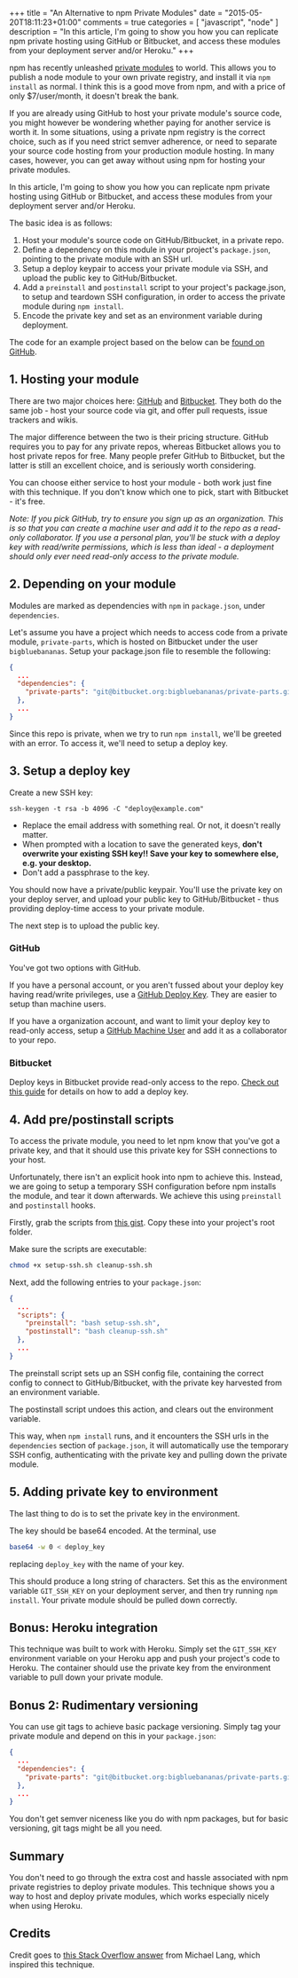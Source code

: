 +++
title = "An Alternative to npm Private Modules"
date = "2015-05-20T18:11:23+01:00"
comments = true
categories = [
  "javascript",
  "node"
]
description = "In this article, I'm going to show you how you can replicate npm private hosting using GitHub or Bitbucket, and access these modules from your deployment server and/or Heroku."
+++

npm has recently unleashed [private modules](https://www.npmjs.com/private-modules) to world. This allows you to publish a node module to your own private registry, and install it via `npm install` as normal. I think this is a good move from npm, and with a price of only $7/user/month, it doesn't break the bank.

If you are already using GitHub to host your private module's source code, you might however be wondering whether paying for another service is worth it. In some situations, using a private npm registry is the correct choice, such as if you need strict semver adherence, or need to separate your source code hosting from your production module hosting. In many cases, however, you can get away without using npm for hosting your private modules.

In this article, I'm going to show you how you can replicate npm private hosting using GitHub or Bitbucket, and access these modules from your deployment server and/or Heroku.

<!-- more -->

The basic idea is as follows:

1. Host your module's source code on GitHub/Bitbucket, in a private repo.
2. Define a dependency on this module in your project's `package.json`, pointing to the private module with an SSH url.
3. Setup a deploy keypair to access your private module via SSH, and upload the public key to GitHub/Bitbucket.
4. Add a `preinstall` and `postinstall` script to your project's package.json, to setup and teardown SSH configuration, in order to access the private module during `npm install`.
5. Encode the private key and set as an environment variable during deployment.

The code for an example project based on the below can be [found on GitHub](https://github.com/fiznool/poirot).

## 1. Hosting your module

There are two major choices here: [GitHub](https://github.com) and [Bitbucket](https://bitbucket.org). They both do the same job - host your source code via git, and offer pull requests, issue trackers and wikis.

The major difference between the two is their pricing structure. GitHub requires you to pay for any private repos, whereas Bitbucket allows you to host private repos for free. Many people prefer GitHub to Bitbucket, but the latter is still an excellent choice, and is seriously worth considering.

You can choose either service to host your module - both work just fine with this technique. If you don't know which one to pick, start with Bitbucket - it's free.

_Note: If you pick GitHub, try to ensure you sign up as an organization. This is so that you can create a machine user and add it to the repo as a read-only collaborator. If you use a personal plan, you'll be stuck with a deploy key with read/write permissions, which is less than ideal - a deployment should only ever need read-only access to the private module._

## 2. Depending on your module

Modules are marked as dependencies with `npm` in `package.json`, under `dependencies`.

Let's assume you have a project which needs to access code from a private module, `private-parts`, which is hosted on Bitbucket under the user `bigbluebananas`. Setup your package.json file to resemble the following:

``` json
{
  ...
  "dependencies": {
    "private-parts": "git@bitbucket.org:bigbluebananas/private-parts.git"
  },
  ...
}
```

Since this repo is private, when we try to run `npm install`, we'll be greeted with an error. To access it, we'll need to setup a deploy key.

## 3. Setup a deploy key

Create a new SSH key:

```
ssh-keygen -t rsa -b 4096 -C "deploy@example.com"
```

- Replace the email address with something real. Or not, it doesn't really matter.
- When prompted with a location to save the generated keys, **don't overwrite your existing SSH key!! Save your key to somewhere else, e.g. your desktop.**
- Don't add a passphrase to the key.

You should now have a private/public keypair. You'll use the private key on your deploy server, and upload your public key to GitHub/Bitbucket - thus providing deploy-time access to your private module.

The next step is to upload the public key.

### GitHub

You've got two options with GitHub.

If you have a personal account, or you aren't fussed about your deploy key having read/write privileges, use a [GitHub Deploy Key](https://developer.github.com/guides/managing-deploy-keys/#deploy-keys). They are easier to setup than machine users.

If you have a organization account, and want to limit your deploy key to read-only access, setup a [GitHub Machine User](https://developer.github.com/guides/managing-deploy-keys/#machine-users) and add it as a collaborator to your repo.

### Bitbucket

Deploy keys in Bitbucket provide read-only access to the repo. [Check out this guide](https://confluence.atlassian.com/display/BITBUCKET/Use+deployment+keys) for details on how to add a deploy key.

## 4. Add pre/postinstall scripts

To access the private module, you need to let npm know that you've got a private key, and that it should use this private key for SSH connections to your host.

Unfortunately, there isn't an explicit hook into npm to achieve this. Instead, we are going to setup a temporary SSH configuration before npm installs the module, and tear it down afterwards. We achieve this using `preinstall` and `postinstall` hooks.

Firstly, grab the scripts from [this gist](https://gist.github.com/fiznool/88442338db96a898f1dc). Copy these into your project's root folder.

Make sure the scripts are executable:

``` bash
chmod +x setup-ssh.sh cleanup-ssh.sh
```

Next, add the following entries to your `package.json`:

``` json
{
  ...
  "scripts": {
    "preinstall": "bash setup-ssh.sh",
    "postinstall": "bash cleanup-ssh.sh"
  },
  ...
}
```

The preinstall script sets up an SSH config file, containing the correct config to connect to GitHub/Bitbucket, with the private key harvested from an environment variable.

The postinstall script undoes this action, and clears out the environment variable.

This way, when `npm install` runs, and it encounters the SSH urls in the `dependencies` section of `package.json`, it will automatically use the temporary SSH config, authenticating with the private key and pulling down the private module.

## 5. Adding private key to environment

The last thing to do is to set the private key in the environment.

The key should be base64 encoded. At the terminal, use

``` bash
base64 -w 0 < deploy_key
```

replacing `deploy_key` with the name of your key.

This should produce a long string of characters. Set this as the environment variable `GIT_SSH_KEY` on your deployment server, and then try running `npm install`. Your private module should be pulled down correctly.

## Bonus: Heroku integration

This technique was built to work with Heroku. Simply set the `GIT_SSH_KEY` environment variable on your Heroku app and push your project's code to Heroku. The container should use the private key from the environment variable to pull down your private module.

## Bonus 2: Rudimentary versioning

You can use git tags to achieve basic package versioning. Simply tag your private module and depend on this in your `package.json`:

``` json
{
  ...
  "dependencies": {
    "private-parts": "git@bitbucket.org:bigbluebananas/private-parts.git#v1.0.0"
  },
  ...
}
```

You don't get semver niceness like you do with npm packages, but for basic versioning, git tags might be all you need.

## Summary

You don't need to go through the extra cost and hassle associated with npm private registries to deploy private modules. This technique shows you a way to host and deploy private modules, which works especially nicely when using Heroku.

## Credits

Credit goes to [this Stack Overflow answer](http://stackoverflow.com/a/22826291/1171775) from Michael Lang, which inspired this technique.
